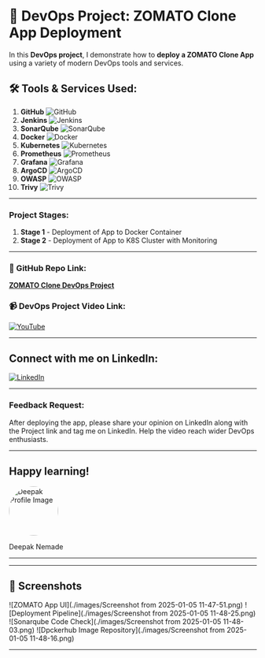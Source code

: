 # 🚀 **DevOps Project: ZOMATO Clone App Deployment**

In this **DevOps project**, I demonstrate how to **deploy a ZOMATO Clone App** using a variety of modern DevOps tools and services.

## 🛠️ Tools & Services Used:

1. **GitHub** ![GitHub](https://img.shields.io/badge/GitHub-181717?style=flat-square&logo=github&logoColor=white)
2. **Jenkins** ![Jenkins](https://img.shields.io/badge/Jenkins-D24939?style=flat-square&logo=jenkins&logoColor=white)
3. **SonarQube** ![SonarQube](https://img.shields.io/badge/SonarQube-4E9BCD?style=flat-square&logo=sonarqube&logoColor=white)
4. **Docker** ![Docker](https://img.shields.io/badge/Docker-2496ED?style=flat-square&logo=docker&logoColor=white)
5. **Kubernetes** ![Kubernetes](https://img.shields.io/badge/Kubernetes-326CE5?style=flat-square&logo=kubernetes&logoColor=white)
6. **Prometheus** ![Prometheus](https://img.shields.io/badge/Prometheus-E6522C?style=flat-square&logo=prometheus&logoColor=white)
7. **Grafana** ![Grafana](https://img.shields.io/badge/Grafana-F46800?style=flat-square&logo=grafana&logoColor=white)
8. **ArgoCD** ![ArgoCD](https://img.shields.io/badge/ArgoCD-EF7B4D?style=flat-square&logo=argo&logoColor=white)
9. **OWASP** ![OWASP](https://img.shields.io/badge/OWASP-000000?style=flat-square&logo=owasp&logoColor=white)
10. **Trivy** ![Trivy](https://img.shields.io/badge/Trivy-00979D?style=flat-square&logo=trivy&logoColor=white)

---

### Project Stages:

1. **Stage 1** - Deployment of App to Docker Container
2. **Stage 2** - Deployment of App to K8S Cluster with Monitoring

---

### 📂 GitHub Repo Link:  
[**ZOMATO Clone DevOps Project**](#)

### 📹 DevOps Project Video Link:  
[![YouTube](https://img.shields.io/badge/YouTube-FF0000?style=flat-square&logo=youtube&logoColor=white)](https://youtu.be/GyoI6-I68aQ)



---

## Connect with me on LinkedIn:  
[![LinkedIn](https://img.shields.io/badge/LinkedIn-0077B5?style=flat-square&logo=linkedin&logoColor=white)](https://in.linkedin.com/in/deepak-nemade)

---

### Feedback Request:  

After deploying the app, please share your opinion on LinkedIn along with the Project link and tag me on LinkedIn. Help the video reach wider DevOps enthusiasts.

---

## Happy learning!  
<img src="https://media.licdn.com/dms/image/v2/D4D03AQHMQDSm9Tfq2Q/profile-displayphoto-shrink_400_400/profile-displayphoto-shrink_400_400/0/1729761316154?e=2147483647&v=beta&t=abZhdf1PZikY5i4jwQoXTdSy6cmDhl_8kMtOEPvV9HM" alt="Deepak Profile Image" width="100" height="100" style="border-radius:50%;">

Deepak Nemade

---

---

## 📸 Screenshots
![ZOMATO App UI](./images/Screenshot from 2025-01-05 11-47-51.png)
![Deployment Pipeline](./images/Screenshot from 2025-01-05 11-48-25.png)
![Sonarqube Code Check](./images/Screenshot from 2025-01-05 11-48-03.png)
![Dpckerhub Image Repository](./images/Screenshot from 2025-01-05 11-48-16.png)

---






